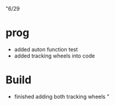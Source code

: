 "6/29
# prog
* added auton function test
* added tracking wheels into code
# Build
* finished adding both tracking wheels
"
